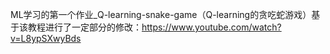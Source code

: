 ML学习的第一个作业_Q-learning-snake-game（Q-learning的贪吃蛇游戏）基于该教程进行了一定部分的修改：https://www.youtube.com/watch?v=L8ypSXwyBds
